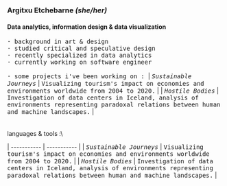 ### Argitxu Etchebarne *(she/her)*
#### Data analytics, information design & data visualization
<samp>· background in art & design\
· studied critical and speculative design\
· recently specialized in data analytics\
· currently working on software engineer\
<br/>
· some projects i've been working on : </samp>
| <samp><samp>*Sustainable Journeys*</samp></samp> | <samp><samp>Visualizing tourism's impact on economies and environments worldwide from 2004 to 2020.</samp></samp> |
| <samp><samp>*Hostile Bodies*</samp></samp> | <samp><samp>Investigation of data centers in Iceland, analysis of environments representing paradoxal relations between human and machine landscapes.</samp></samp> |
<br/>
<br/>
<br/>languages & tools :\


| ----------- | ----------- |
| <samp><samp>*Sustainable Journeys*</samp></samp> | <samp><samp>Visualizing tourism's impact on economies and environments worldwide from 2004 to 2020.</samp></samp> |
| <samp><samp>*Hostile Bodies*</samp></samp> | <samp><samp>Investigation of data centers in Iceland, analysis of environments representing paradoxal relations between human and machine landscapes.</samp></samp> |
